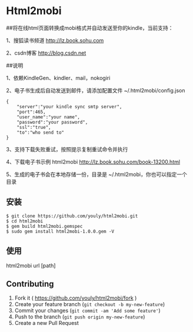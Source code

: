 # Html2mobi

##将在线html页面转换成mobi格式并自动发送至你的kindle，当前支持：

1、搜狐读书频道 http://lz.book.sohu.com

2、csdn博客 http://blog.csdn.net

##说明

1、依赖KindleGen、kindler、mail，nokogiri

2、电子书生成后自动发送到邮件，请添加配置文件 ~/.html2mobi/config.json

    {
        "server":"your kindle sync smtp server",
        "port":465,
        "user_name":"your name",
        "password":"your password",
        "ssl":"true",
        "to":"who send to"
    }

3、支持下载失败重试，按照提示复制重试命令并执行

4、下载电子书示例 html2mobi http://lz.book.sohu.com/book-13200.html

5、生成的电子书会在本地存储一份，目录是 ~/.html2mobi，你也可以指定一个目录


## 安装

    $ git clone https://github.com/youly/html2mobi.git
    $ cd html2mobi
    $ gem build html2mobi.gemspec
    $ sudo gem install html2mobi-1.0.0.gem -V

## 使用

html2mobi url [path]

## Contributing

1. Fork it ( https://github.com/youly/html2mobi/fork )
2. Create your feature branch (`git checkout -b my-new-feature`)
3. Commit your changes (`git commit -am 'Add some feature'`)
4. Push to the branch (`git push origin my-new-feature`)
5. Create a new Pull Request
